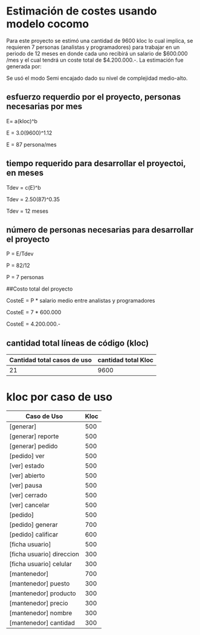 # Estimación de costes usando modelo cocomo

Para este proyecto se estimó una cantidad de 9600 kloc lo cual implica, se requieren 7 personas (analistas y programadores) para trabajar en un periodo de 12 meses en donde cada uno recibirá un salario de $600.000 /mes y el cual tendrá un coste total de $4.200.000.-. La estimación fue generada por:

Se usó el modo Semi encajado dado su nivel de complejidad medio-alto.

## esfuerzo requerdio por el proyecto, personas necesarias por mes

E= a(kloc)^b

E = 3.0(9600)^1.12

E = 87 persona/mes

## tiempo requerido para desarrollar el proyectoi, en meses

Tdev = c(E)^b

Tdev = 2.50(87)^0.35

Tdev = 12 meses

## número de personas necesarias para desarrollar el proyecto

P = E/Tdev

P = 82/12

P = 7 personas

##Costo total del proyecto

CosteE = P * salario medio entre analistas y programadores

CosteE = 7 * 600.000

CosteE = 4.200.000.-

## cantidad total líneas de código (kloc)


Cantidad total casos de uso | cantidad total Kloc
--------------------------- | -------------------
21             | 9600

# kloc por caso de uso

Caso de Uso | Kloc
----------- | ------------
[generar]      |  500
[generar] reporte     |  500
[generar] pedido      |  500
[pedido] ver         |  500
[ver] estado      |  500
[ver] abierto     |  500
[ver] pausa       |  500
[ver] cerrado     |  500
[ver] cancelar     |  500
[pedido]      |  500
[pedido] generar     |  700
[pedido] calificar   |  600
[ficha usuario] |  500
[ficha usuario] direccion   | 300
[ficha usuario] celular     | 300
[mantenedor] | 700
[mantenedor] puesto      | 300
[mantenedor] producto    | 300
[mantenedor] precio      | 300
[mantenedor] nombre      | 300
[mantenedor] cantidad    | 300

